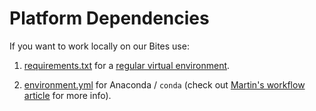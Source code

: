 # Platform Dependencies

If you want to work locally on our Bites use:

1. [requirements.txt](https://github.com/pybites/platform-dependencies/blob/master/requirements.txt) for a [regular virtual environment](https://pybit.es/the-beauty-of-virtualenv.html).

2. [environment.yml](https://github.com/pybites/platform-dependencies/blob/master/environment.yml) for Anaconda / `conda` (check out [Martin's workflow article](https://pybit.es/guest-anaconda-workflow.html) for more info).
